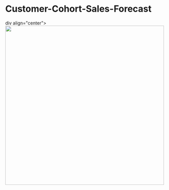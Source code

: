 # Customer-Cohort-Sales-Forecast


div align="center"> 
<img src='images/qb-report.png' height='500'>
</div>  